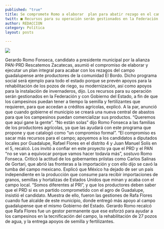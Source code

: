 ```yaml
---
published: "true"
title: Se compromete Romo a elaborar  plan para abatir rezago en el campo
twitt: ■ Recursos para su operación serán gestionados en la Federación y con Gobierno del Estado
author: REDACCION
category: Política
layout: posts

---
```


![](http://i.imgur.com/shL2a11m.jpg)

Gerardo Romo Fonseca, candidato a presidente municipal por la alianza PAN-PRD Rescatemos Zacatecas, asumió el compromiso de elaborar y ejecutar un plan integral para acabar con los rezagos del campo guadalupense ante productores de la comunidad El Bordo.
Dicho programa social será ejemplo para todo el estado porque se prevén apoyos para la rehabilitación de los pozos de riego, su modernización, así como apoyos para la instalación de invernaderos, dijo.
Los recursos para su operación serán gestionados en la Federación y con Gobierno del Estado, a fin de que los campesinos puedan tener a tiempo la semilla y fertilizantes que requieren, para que accedan a créditos agrícolas, explicó.
A la par, anunció que cuando gobierne el municipio se creará una nueva central de abastos para que los campesinos puedan comercializar sus productos. “Queremos que aquí gane la gente”.
“No están solas” dijo Romo Fonseca a las familias de los productores agrícolas, ya que las ayudará con este programa que propone y que catalogó como “un compromiso formal”.
“El compromiso es sacar más recursos para el campo; apoyemos a los candidatos a diputados locales por Guadalupe, Rafael Flores en el distrito 4 y Juan Manuel Solís en el 5, recalcó.
Los invitó a confiar en este proyecto ya que el PRD y el PAN “no se van a equivocar porque vamos hacer todavía más”, sostuvo Romo Fonseca.
Criticó la actitud de los gobernantes priístas como Carlos Salinas de Gortari, que abrió las fronteras a la importación y con ello dijo se cavó la tumba del campo mexicano.
Explicó que México ha dejado de ser un país independiente en la producción que consume para recibir importaciones de granos, semillas y hortalizas de Estados Unidos que minan y acaba con el campo local.
“Somos diferentes al PRI”, y que los productores deben saber que el PRD si es un partido comprometido con el agro de Guadalupe, insistió el candidato. Muestra de ello, fueron las gestiones de Rafa Flores cuando fue alcalde de este municipio, donde entregó más apoyo al campo guadalupense que el mismo Gobierno del Estado.
Gerardo Romo recalcó que Rafa Flores fue un gestor permanente que ese esforzó para ayudar a los campesinos en la tecnificación del campo, la rehabilitación de 27 pozos de agua, y la entrega apoyos de semilla y fertilizantes.
